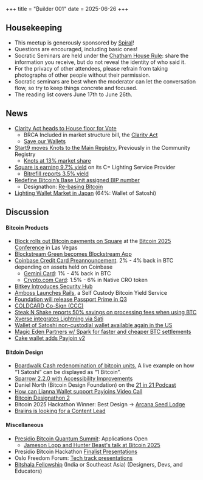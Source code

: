 +++
title = "₿uilder 001"
date = 2025-06-26
+++

Housekeeping
------------

- This meetup is generously sponsored by [Spiral](https://spiral.xyz/)!
- Questions are encouraged, including basic ones!
- Socratic Seminars are held under the [Chatham House Rule](https://www.chathamhouse.org/about-us/chatham-house-rule): share the information you receive, but do not reveal the identity of who said it.
- For the privacy of other attendees, please refrain from taking photographs of other people without their permission.
- Socratic seminars are best when the moderator can let the conversation flow, so try to keep things concrete and focused.
- The reading list covers June 17th to June 26th.

News
----
- [Clarity Act heads to House floor for Vote](https://bitcoinmagazine.com/news/the-clarity-act-heads-to-house-floor-for-vote-with-protection-for-noncustodial-tools-intact)
    - BRCA Included in market structure bill, the [Clarity Act](https://x.com/TheBlueMatt/status/1931875497388245195)
    - [Save our Wallets](https://saveourwallets.org) 
- [Start9 moves Knots to the Main Registry.](https://x.com/UnderCoercion/status/1934943172872044892) Previously in the Community Registry
	- [Knots at 13% market share](https://x.com/UnderCoercion/status/1934943172872044892)
- [Square is earning 9.7% yield](https://www.coindesk.com/tech/2025/05/29/square-flies-the-flag-for-the-lightning-network-with-97-yield-on-bitcoin-holdings) on its C= Lighting Service Provider
	- [Bitrefill reports 3.5% yield](https://x.com/bitrefill/status/1930217463779676334)
- [Redefine Bitcoin’s Base Unit assigned BIP number](https://github.com/bitcoin/bips/pull/1821)
    - Designathon: [Re-basing Bitcoin](https://event.bitcoin.design/#project-reczoE4WXQpKW5pZA)
- [Lighting Wallet Market in Japan](https://x.com/DiamondHandsLN/status/1922642890271916443) (64%: Wallet of Satoshi)


Discussion
----------
#### Bitcoin Products
- [Block rolls out Bitcoin payments on Square](https://block.xyz/inside/block-to-roll-out-bitcoin-payments-on-square) at the [Bitcoin 2025 Conference](https://www.cnbc.com/2025/05/27/block-bitcoin-checkout-vegas.html) in Las Vegas
- [Blockstream Green becomes Blockstream App](https://www.reddit.com/r/blockstream/comments/1l526y8/has_the_green_app_changed_recently/)
- [Coinbase Credit Card Preannouncement](https://bitcoinmagazine.com/news/coinbase-announces-bitcoin-rewards-credit-card-offering-up-to-4-btc-back-on-everything). 2% - 4% back in BTC depending on assets held on Coinbase
	- [Gemini Card](https://www.gemini.com/credit-card): 1% - 4% back in BTC
	- [Crypto.com Card](https://crypto.com/us/cards): 1.5% - 6% in Native CRO token
- [Bitkey Introduces Security Hub](https://bitkey.build/introducing-security-hub-your-bitkey-security-setup-all-in-one-place/)
- [Amboss Launches Rails](https://bitcoinmagazine.com/news/amboss-launches-rails-a-self-custodial-bitcoin-yield-service), a Self Custody Bitcoin Yield Service
- [Foundation will release Passport Prime in Q3](https://bitcoinmagazine.com/business/passport-prime-a-new-security-device-for-a-new-generation)
- [COLDCARD Co-Sign (CCC)](https://www.youtube.com/watch?v=MjMPDUWWegw)
- [Steak N Shake reports 50% savings on processing fees when using BTC](https://bitcoinmagazine.com/news/steak-n-shake-reveals-bitcoin-payment-success-at-bitcoin-2025-conference)
- [Xverse integrates Lightning via Sati](https://bitcoinmagazine.com/press-releases/1-5-million-users-to-access-bitcoins-lightning-network-on-xverse-thanks-to-sati)
- [Wallet of Satoshi non-custodial wallet available again in the US](https://x.com/walletofsatoshi/status/1923875750165479768)
- [Magic Eden Partners w/ Spark for faster and cheaper BTC settlements](https://bitcoinmagazine.com/news/magic-eden-partners-with-spark-to-bring-fast-cheap-bitcoin-settlements)
- [Cake wallet adds Payjoin v2](https://bitcoinmagazine.com/news/cake-wallet-introduces-payjoin-v2-increasing-bitcoin-privacy-for-the-masses)


#### Bitdoin Design 
- [Boardwalk Cash redenomination of bitcoin units.](https://boardwalkcash.com/wallet) A live example on how “1 Satoshi” can be displayed as “1 Bitcoin”.
- [Sparrow 2.2.0 with Accessibility Improvements](https://github.com/sparrowwallet/sparrow/releases/tag/2.2.0)
- Daniel North (Bitcoin Design Foundation) on the [21 in 21 Podcast](https://www.youtube.com/watch?v=Q-PaXGrRehs)
- [How can Lianna Wallet support Payjoins Video Call
](https://www.youtube.com/watch?v=gBY0q9a1mwU)
- [Bitcoin Designathon 2](https://bitcoindesign.substack.com/p/the-bitcoin-designathon-2)
- Bitcoin 2025 Hackathon Winner: Best Design -> [Arcana Seed Lodge](https://devpost.com/software/arcana-seed-lodge)
- [Braiins is looking for a Content Lead](https://jobs.ashbyhq.com/Braiins/93cc7d3c-a162-4516-afe0-45c1449e6e8b)


#### Miscellaneous
- [Presidio Bitcoin Quantum Summit](https://pbquantum.com/): Applications Open
    - [Jameson Lopp and Hunter Beast's talk at Bitcoin 2025](https://www.youtube.com/live/JR9b-JJ6Uv0?si=aoOTrCWWf4LaiFH2&t=14755)
- Presidio Bitcoin Hackathon [Finalist Presentations](https://www.youtube.com/watch?v=7UoDUm5u5bg)
- Oslo Freedom Forum: [Tech track presentations](https://www.youtube.com/watch?v=NVPhJ0aCKOw&t=10s)
- [Bitshala Fellowship](https://bitshala.org/fellowship/) (India or Southeast Asia) (Designers, Devs, and Educators)

